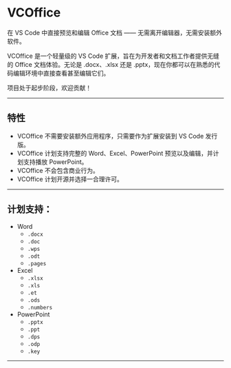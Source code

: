 # VCOffice
在 VS Code 中直接预览和编辑 Office 文档 —— 无需离开编辑器，无需安装额外软件。

VCOffice 是一个轻量级的 VS Code 扩展，旨在为开发者和文档工作者提供无缝的 Office 文档体验。无论是 .docx、.xlsx 还是 .pptx，现在你都可以在熟悉的代码编辑环境中直接查看甚至编辑它们。

项目处于起步阶段，欢迎贡献！

---
## 特性
- VCOffice 不需要安装额外应用程序，只需要作为扩展安装到 VS Code 发行版。
- VCOffice 计划支持完整的 Word、Excel、PowerPoint 预览以及编辑，并计划支持播放 PowerPoint。
- VCOffice 不会包含商业行为。
- VCOffice 计划开源并选择一合理许可。

---
## 计划支持：
- Word
    - `.docx`
    - `.doc`
    - `.wps`
    - `.odt`
    - `.pages`
- Excel
    - `.xlsx`
    - `.xls`
    - `.et`
    - `.ods`
    - `.numbers`
- PowerPoint
    - `.pptx`
    - `.ppt`
    - `.dps`
    - `.odp`
    - `.key`
---